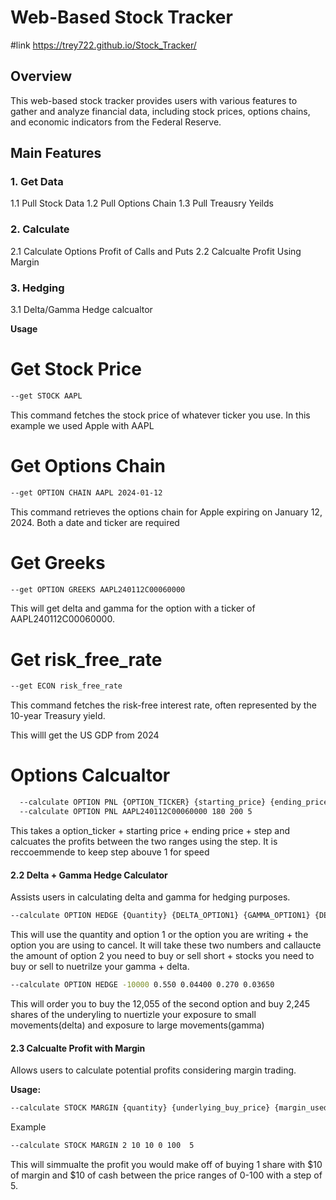 # Web-Based Stock Tracker

#link 
https://trey722.github.io/Stock_Tracker/

## Overview
This web-based stock tracker provides users with various features to gather and analyze financial data, including stock prices, options chains, and economic indicators from the Federal Reserve.

## Main Features


### 1. Get Data 

  1.1 Pull Stock Data
  1.2 Pull Options Chain
  1.3 Pull Treausry Yeilds 

### 2. Calculate 
  2.1 Calculate Options Profit of Calls and Puts
  2.2 Calcualte Profit Using Margin 
### 3. Hedging
  3.1 Delta/Gamma Hedge calcualtor 


**Usage**
# Get Stock Price

```bash
--get STOCK AAPL
```
  This command fetches the stock price of whatever ticker you use. In this example we used Apple with AAPL 

# Get Options Chain 
```bash
--get OPTION CHAIN AAPL 2024-01-12
```
This command retrieves the options chain for Apple expiring on January 12, 2024. 
Both a date and ticker are required


# Get Greeks 
```bash
--get OPTION GREEKS AAPL240112C00060000
```

This will get delta and gamma for the option with a ticker of AAPL240112C00060000.

# Get risk_free_rate 
```bash
--get ECON risk_free_rate
```

This command fetches the risk-free interest rate, often represented by the 10-year Treasury yield.

This willl get the US GDP from 2024 


# Options Calcualtor 

```bash
  --calculate OPTION PNL {OPTION_TICKER} {starting_price} {ending_price} {step}
  --calculate OPTION PNL AAPL240112C00060000 180 200 5
```

This takes a option_ticker + starting price + ending price + step and calcuates the profits between the two ranges using the step. It is reccoemmende to keep step abouve 1 for speed

#### 2.2 Delta + Gamma Hedge Calculator
Assists users in calculating delta and gamma for hedging purposes.

```bash
--calculate OPTION HEDGE {Quantity} {DELTA_OPTION1} {GAMMA_OPTION1} {DELTA_OPTION2} {GAMMA_OPTION2}
```
This will use the quantity and option 1 or the option you are writing + the option you are using to cancel. It will take these two numbers and callaucte the amount of option 2
you need to buy or sell short + stocks you need to buy or sell to nuetrilze your gamma + delta. 

```bash
--calculate OPTION HEDGE -10000 0.550 0.04400 0.270 0.03650
```

This will order you to buy the 12,055 of the second option and buy 2,245 shares of the underyling to nuertizle your exposure to small movements(delta) and exposure to large movements(gamma)

#### 2.3 Calcualte Profit with Margin 

Allows users to calculate potential profits considering margin trading.

**Usage:**
```bash
--calculate STOCK MARGIN {quantity} {underlying_buy_price} {margin_used} {start_price} {end_price} {step}
```

Example 
```bash
--calculate STOCK MARGIN 2 10 10 0 100  5
```

This will simmualte the profit you would make off of buying 1 share with $10 of margin and $10 of cash between the price ranges of 0-100 with a step of 5. 
